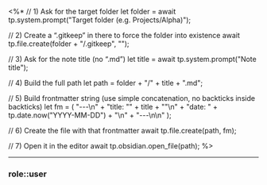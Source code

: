 <%* 
// 1) Ask for the target folder
let folder = await tp.system.prompt("Target folder (e.g. Projects/Alpha)");

// 2) Create a “.gitkeep” in there to force the folder into existence
await tp.file.create(folder + "/.gitkeep", "");

// 3) Ask for the note title (no “.md”)
let title = await tp.system.prompt("Note title");

// 4) Build the full path
let path = folder + "/" + title + ".md";

// 5) Build frontmatter string (use simple concatenation, no backticks inside backticks)
let fm = (
    "---\n" +
    "title: \"" + title + "\"\n" +
    "date: " + tp.date.now("YYYY-MM-DD") + "\n" +
    "---\n\n"
);

// 6) Create the file with that frontmatter
await tp.file.create(path, fm);

// 7) Open it in the editor
await tp.obsidian.open_file(path);
%>


<hr class="__chatgpt_plugin">

### role::user




